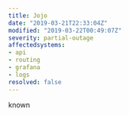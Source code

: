 ```yaml
---
title: Jojo
date: "2019-03-21T22:33:04Z"
modified: "2019-03-22T00:49:07Z"
severity: partial-outage
affectedsystems:
- api
- routing
- grafana
- logs
resolved: false
---
```

known